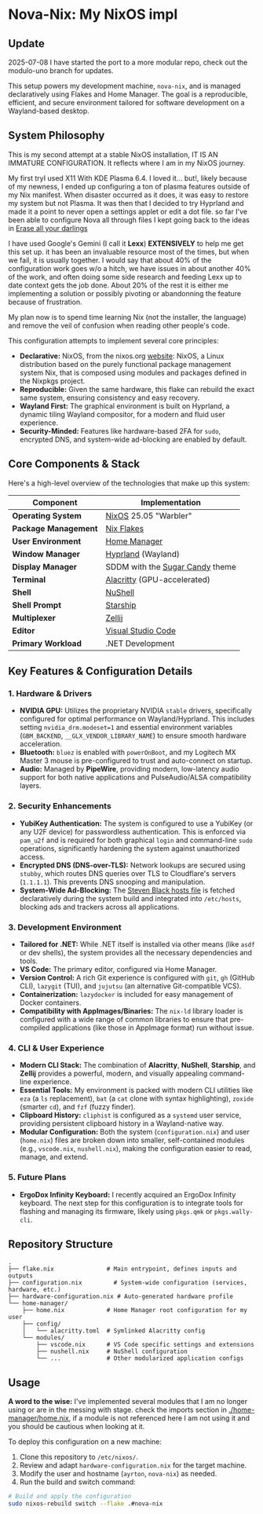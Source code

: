 # Nova-Nix: My NixOS impl

## Update

2025-07-08 I have started the port to a more modular repo, check out the modulo-uno branch for updates.

This setup powers my development machine, `nova-nix`, and is managed declaratively using Flakes and Home Manager. The goal is a reproducible, efficient, and secure environment tailored for software development on a Wayland-based desktop.

## System Philosophy

This is my second attempt at a stable NixOS installation, IT IS AN IMMATURE CONFIGURATION. It reflects where I am in my NixOS journey.

My first tryI used X11 With KDE Plasma 6.4. I loved it... but!, likely because of my newness, I ended up configuring a ton of plasma features outside of my Nix manifest. When disaster occurred as it does, it was easy to restore my system but not Plasma. It was then that I decided to try Hyprland and made it a point to never open a settings applet or edit a dot file. so far I've been able to configure Nova all through files I kept going back to the ideas in [Erase all your darlings](https://grahamc.com/blog/erase-your-darlings/)

I have used Google's Gemini (I call it **Lexx**) **EXTENSIVELY** to help me get this set up. it has been an invaluable resource most of the times, but when we fail, it is usually together. I would say that about 40% of the configuration work goes w/o a hitch, we have issues in about another 40% of the work, and often doing some side research and feeding Lexx up to date context gets the job done. About 20% of the rest it is either me implementing a solution or possibly pivoting or abandonning the feature because of frustration.

My plan now is to spend time learning Nix (not the installer, the language) and remove the veil of confusion when reading other people's code.

This configuration attempts to implement several core principles:

- **Declarative:** NixOS, from the nixos.org [website](https://nixos.org/manual/nixos/stable/#preface): NixOS, a Linux distribution based on the purely functional package management system Nix, that is composed using modules and packages defined in the Nixpkgs project.
- **Reproducible:** Given the same hardware, this flake can rebuild the exact same system, ensuring consistency and easy recovery.
- **Wayland First:** The graphical environment is built on Hyprland, a dynamic tiling Wayland compositor, for a modern and fluid user experience.
- **Security-Minded:** Features like hardware-based 2FA for `sudo`, encrypted DNS, and system-wide ad-blocking are enabled by default.

## Core Components & Stack

Here's a high-level overview of the technologies that make up this system:

| Component              | Implementation                                                                            |
| ---------------------- | ----------------------------------------------------------------------------------------- |
| **Operating System**   | [NixOS](https://nixos.org/) 25.05 "Warbler"                                               |
| **Package Management** | [Nix Flakes](https://nixos.wiki/wiki/Flakes)                                              |
| **User Environment**   | [Home Manager](https://github.com/nix-community/home-manager)                             |
| **Window Manager**     | [Hyprland](https://hyprland.org/) (Wayland)                                               |
| **Display Manager**    | SDDM with the [Sugar Candy](https://gitlab.com/Zhaith-Izaliel/sddm-sugar-candy-nix) theme |
| **Terminal**           | [Alacritty](https://alacritty.org/) (GPU-accelerated)                                     |
| **Shell**              | [NuShell](https://www.nushell.sh/)                                                        |
| **Shell Prompt**       | [Starship](https://starship.rs/)                                                          |
| **Multiplexer**        | [Zellij](https://zellij.dev/)                                                             |
| **Editor**             | [Visual Studio Code](https://code.visualstudio.com/)                                      |
| **Primary Workload**   | .NET Development                                                                          |

## Key Features & Configuration Details

### 1. Hardware & Drivers

- **NVIDIA GPU:** Utilizes the proprietary NVIDIA `stable` drivers, specifically configured for optimal performance on Wayland/Hyprland. This includes setting `nvidia_drm.modeset=1` and essential environment variables (`GBM_BACKEND`, `__GLX_VENDOR_LIBRARY_NAME`) to ensure smooth hardware acceleration.
- **Bluetooth:** `bluez` is enabled with `powerOnBoot`, and my Logitech MX Master 3 mouse is pre-configured to trust and auto-connect on startup.
- **Audio:** Managed by **PipeWire**, providing modern, low-latency audio support for both native applications and PulseAudio/ALSA compatibility layers.

### 2. Security Enhancements

- **YubiKey Authentication:** The system is configured to use a YubiKey (or any U2F device) for passwordless authentication. This is enforced via `pam_u2f` and is required for both graphical `login` and command-line `sudo` operations, significantly hardening the system against unauthorized access.
- **Encrypted DNS (DNS-over-TLS):** Network lookups are secured using `stubby`, which routes DNS queries over TLS to Cloudflare's servers (`1.1.1.1`). This prevents DNS snooping and manipulation.
- **System-Wide Ad-Blocking:** The [Steven Black hosts file](https://github.com/StevenBlack/hosts) is fetched declaratively during the system build and integrated into `/etc/hosts`, blocking ads and trackers across all applications.

### 3. Development Environment

- **Tailored for .NET:** While .NET itself is installed via other means (like `asdf` or dev shells), the system provides all the necessary dependencies and tools.
- **VS Code:** The primary editor, configured via Home Manager.
- **Version Control:** A rich Git experience is configured with `git`, `gh` (GitHub CLI), `lazygit` (TUI), and `jujutsu` (an alternative Git-compatible VCS).
- **Containerization:** `lazydocker` is included for easy management of Docker containers.
- **Compatibility with AppImages/Binaries:** The `nix-ld` library loader is configured with a wide range of common libraries to ensure that pre-compiled applications (like those in AppImage format) run without issue.

### 4. CLI & User Experience

- **Modern CLI Stack:** The combination of **Alacritty**, **NuShell**, **Starship**, and **Zellij** provides a powerful, modern, and visually appealing command-line experience.
- **Essential Tools:** My environment is packed with modern CLI utilities like `eza` (a `ls` replacement), `bat` (a `cat` clone with syntax highlighting), `zoxide` (smarter `cd`), and `fzf` (fuzzy finder).
- **Clipboard History:** `cliphist` is configured as a `systemd` user service, providing persistent clipboard history in a Wayland-native way.
- **Modular Configuration:** Both the system (`configuration.nix`) and user (`home.nix`) files are broken down into smaller, self-contained modules (e.g., `vscode.nix`, `nushell.nix`), making the configuration easier to read, manage, and extend.

### 5. Future Plans

- **ErgoDox Infinity Keyboard:** I recently acquired an ErgoDox Infinity keyboard. The next step for this configuration is to integrate tools for flashing and managing its firmware, likely using `pkgs.qmk` or `pkgs.wally-cli`.

## Repository Structure

```
.
├── flake.nix               # Main entrypoint, defines inputs and outputs
├── configuration.nix         # System-wide configuration (services, hardware, etc.)
├── hardware-configuration.nix # Auto-generated hardware profile
└── home-manager/
    ├── home.nix            # Home Manager root configuration for my user
    ├── config/
    │   └── alacritty.toml  # Symlinked Alacritty config
    └── modules/
        ├── vscode.nix      # VS Code specific settings and extensions
        ├── nushell.nix     # NuShell configuration
        └── ...             # Other modularized application configs
```

## Usage

**A word to the wise:** I've implemented several modules that I am no longer using or are in the messing with stage. check the imports section in [./home-manager/home.nix](https://github.com/ayrtons2k/nova-nix/blob/main/home-manager/home.nix), if a module is not referenced here I am not using it and you should be cautious when looking at it.

To deploy this configuration on a new machine:

1.  Clone this repository to `/etc/nixos/`.
2.  Review and adapt `hardware-configuration.nix` for the target machine.
3.  Modify the user and hostname (`ayrton`, `nova-nix`) as needed.
4.  Run the build and switch command:

```sh
# Build and apply the configuration
sudo nixos-rebuild switch --flake .#nova-nix
```
